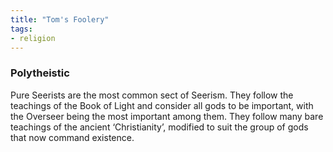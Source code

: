 ```yaml
---
title: "Tom's Foolery"
tags:
- religion
---
```

### Polytheistic
Pure Seerists are the most common sect of Seerism. They follow the teachings of the Book of Light and consider all gods to be important, with the Overseer being the most important among them. They follow many bare teachings of the ancient ‘Christianity’, modified to suit the group of gods that now command existence.